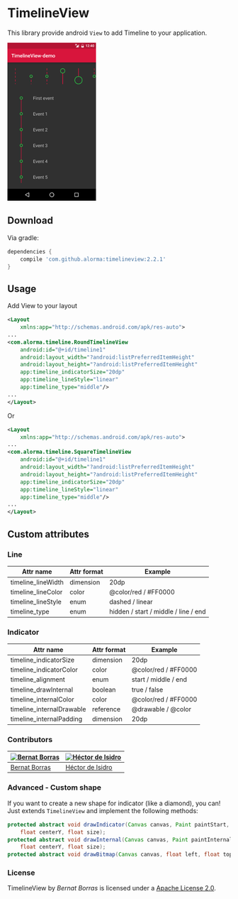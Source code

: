 TimelineView
============

This library provide android `View` to add Timeline to your application.

![image](screenshot.png)

## Download

Via gradle:

```groovy
dependencies {
	compile 'com.github.alorma:timelineview:2.2.1'
}
```

## Usage

Add View to your layout

```xml
<Layout 
    xmlns:app="http://schemas.android.com/apk/res-auto">
...
<com.alorma.timeline.RoundTimelineView
	android:id="@+id/timeline1"
   	android:layout_width="?android:listPreferredItemHeight"
   	android:layout_height="?android:listPreferredItemHeight"
   	app:timeline_indicatorSize="20dp"
   	app:timeline_lineStyle="linear"
   	app:timeline_type="middle"/>
...
</Layout>
```
Or 
```xml
<Layout 
    xmlns:app="http://schemas.android.com/apk/res-auto">
...
<com.alorma.timeline.SquareTimelineView
	android:id="@+id/timeline1"
   	android:layout_width="?android:listPreferredItemHeight"
   	android:layout_height="?android:listPreferredItemHeight"
   	app:timeline_indicatorSize="20dp"
   	app:timeline_lineStyle="linear"
   	app:timeline_type="middle"/>
...
</Layout>
```

## Custom attributes

### Line

| Attr name | Attr format | Example |
|---|---|---|
| timeline_lineWidth | dimension | 20dp |
| timeline_lineColor | color | @color/red / #FF0000 |
| timeline_lineStyle | enum | dashed / linear |
| timeline_type | enum | hidden / start / middle / line / end |

### Indicator


| Attr name | Attr format | Example |
|---|---|---|
| timeline_indicatorSize | dimension | 20dp |
| timeline_indicatorColor | color | @color/red / #FF0000 |
| timeline_alignment | enum | start / middle  / end |
| timeline_drawInternal | boolean | true / false |
| timeline_internalColor | color | @color/red / #FF0000 |
| timeline_internalDrawable | reference | @drawable / @color |
| timeline_internalPadding | dimension | 20dp |

### Contributors

<a href="https:/github.com/alorma"><img src="https://avatars3.githubusercontent.com/u/887462?v=3&s=460" alt="Bernat Borras" height="80" width="80" target="_blank"/></a> | <a href="https://github.com/hrules6872"><img src="https://avatars2.githubusercontent.com/u/5445152?v=3&s=400" alt="Héctor de Isidro" height="80" width="80" target="_blank"/></a> |
---|---|
[Bernat Borras](https://github.com/alorma) | [Héctor de Isidro](https://github.com/hrules6872) |

### Advanced - Custom shape

If you want to create a new shape for indicator (like a diamond), you can! Just extends `TimelineView` and implement the following  methods:

```java
protected abstract void drawIndicator(Canvas canvas, Paint paintStart, float centerX,
	float centerY, float size);
protected abstract void drawInternal(Canvas canvas, Paint paintInternal, float centerX,
	float centerY, float size);
protected abstract void drawBitmap(Canvas canvas, float left, float top, int size);
```

### License
TimelineView by *Bernat Borras* is licensed under a [Apache License 2.0](http://www.apache.org/licenses/LICENSE-2.0).
